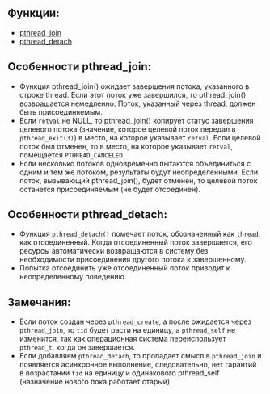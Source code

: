 ## Функции:
- [pthread_join](https://linux.die.net/man/3/pthread_join)
- [pthread_detach](https://linux.die.net/man/3/pthread_detach)

## Особенности pthread_join:
- Функция pthread_join() ожидает завершения потока, указанного в строке thread. Если этот поток уже завершился, то pthread_join() возвращается немедленно.  Поток, указанный через thread, должен быть присоединяемым.
- Если `retval` не NULL, то pthread_join() копирует статус завершения целевого потока (значение, которое целевой поток передал в `pthread_exit(3)`) в место, на которое указывает `retval`.  Если целевой поток был отменен, то в место, на которое указывает `retval`, помещается `PTHREAD_CANCELED`.
- Если несколько потоков одновременно пытаются объединиться с одним и тем же потоком, результаты будут неопределенными.  Если поток, вызывающий pthread_join(), будет отменен, то целевой поток останется присоединяемым (не будет отсоединен).

## Особенности pthread_detach:
- Функция `pthread_detach()` помечает поток, обозначенный как `thread`, как отсоединенный.  Когда отсоединенный поток завершается, его ресурсы автоматически возвращаются в систему без необходимости присоединения другого потока к завершенному.
- Попытка отсоединить уже отсоединенный поток приводит к неопределенному поведению.

## Замечания:
- Если поток создан через `pthread_create`, а после ожидается через `pthread_join`, то `tid` будет расти на единицу, а `pthread_self` не изменится, так как операционная система переиспользует `pthread_t`, когда он завершается.
- Если добавляем `pthread_detach`, то пропадает смысл в `pthread_join` и появляется асинхронное выполнение, следовательно, нет гарантий в возрастании `tid` на единицу и одинакового pthread_self (назначение нового пока работает старый)
